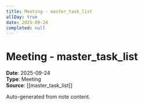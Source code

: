 ```yaml
---
title: Meeting - master_task_list
allDay: true
date: 2025-09-24
completed: null
---
```


# Meeting - master_task_list

**Date**: 2025-09-24  
**Type**: Meeting  
**Source**: [[master_task_list]]

Auto-generated from note content.